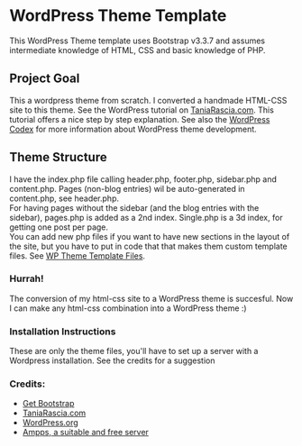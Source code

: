 # WordPress Theme Template

This WordPress Theme template uses Bootstrap v3.3.7 and assumes intermediate knowledge of HTML, CSS and basic knowledge of PHP.

## Project Goal
This a wordpress theme from scratch. I converted a handmade HTML-CSS site to this theme. See the WordPress tutorial on [TaniaRascia.com](https://www.taniarascia.com/developing-a-wordpress-theme-from-scratch/). This tutorial offers a nice step by step explanation.
See also the [WordPress Codex](https://codex.wordpress.org/) for more information about WordPress theme development.

## Theme Structure
I have the index.php file calling header.php, footer.php, sidebar.php and content.php. Pages (non-blog entries) wil be auto-generated in content.php, see header.php.<br>
For having pages without the sidebar (and the blog entries with the sidebar), pages.php is added as a 2nd index. Single.php is a 3d index, for getting one post per page.<br>
You can add new php files if you want to have new sections in the layout of the site, but you have to put in code that that makes them custom template files. See [WP Theme Template Files]( https://codex.wordpress.org/Theme_Development#Template_Files_List).

### Hurrah!
The conversion of my html-css site to a WordPress theme is succesful. Now I can make any html-css combination into a WordPress theme :)

### Installation Instructions
These are only the theme files, you'll have to set up a server with a Wordpress installation. See the credits for a suggestion

### Credits:
- [Get Bootstrap](http://getbootstrap.com)
- [TaniaRascia.com](https://www.taniarascia.com)
- [WordPress.org](http://www.wordpress.org)
- [Ampps, a suitable and free server](http://www.ampps.com/)